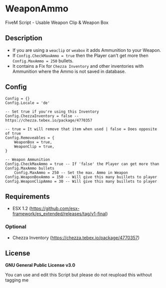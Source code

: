 # WeaponAmmo
FiveM Script - Usable Weapon Clip & Weapon Box

## Description
* If you are using a `weaclip` or `weabox` it adds Ammunition to your Weapon.
* If `Config.CheckMaxAmmo = true` then the Player can't get more then `Config.MaxAmmo = 250` bullets.
* It contains a Fix for `Chezza Inventory` and other inventories with Ammunition where the Ammo is not saved in database.

## Config
```
Config = {}
Config.Locale = 'de'

-- Set true if you're using this Inventory
Config.ChezzaInventory = false -- https://chezza.tebex.io/package/4770357

-- true = It will remove that item when used | false = Does opposite of true
Config.Removeables = {
	WeaponBox = true,
	WeaponClip = true,
}

-- Weapon Ammunition
Config.CheckMaxAmmo = true -- If 'false' the Player can get more than Config.MaxAmmo bullets
 	Config.MaxAmmo = 250 -- Set the max. Ammo in Weapon
Config.WeaponBoxAmmo = 150 -- Will give this many buillets to player
Config.WeaponClipAmmo = 30 -- Will give this many buillets to player
```

## Requirements
* ESX 1.2 (https://github.com/esx-framework/es_extended/releases/tag/v1-final)
### Optional
* Chezza Inventory (https://chezza.tebex.io/package/4770357)

## License
**GNU General Public License v3.0**

You can use and edit this Script but please do not reupload this without tagging me
